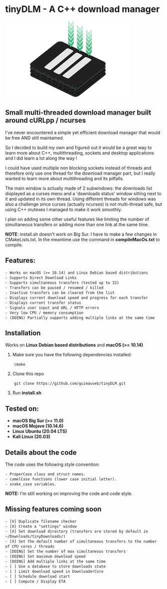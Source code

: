 # tinyDLM - A C++ download manager

![tinyDLM](/imgs/logo.png)

## Small multi-threaded download manager built around cURLpp / ncurses 

I've never encountered a simple yet efficient download manager that would be free AND still maintained.

So I decided to build my own and figured out it would be a great way to learn more about C++, multithreading, sockets and desktop applications and I did learn a lot along the way !

I could have used multiple non blocking sockets instead of threads and therefore only use one thread for the download manager part, but I really wanted to learn more about multithreading and its pitfalls.

The main window is actually made of 2 subwindows: the downloads list displayed as a curses menu and a 'downloads status' window sitting next to it and updated in its own thread.
Using different threads for windows was also a challenge since curses (actually ncurses) is not multi-thread safe, but using C++ mutexes I managed to make it work smoothly.

I plan on adding some other useful features like limiting the number of simultaneous transfers or adding more than one link at the same time.

**NOTE**: install.sh doesn't work on Big Sur. I have to make a few changes in CMakeLists.txt. In the meantime use the command in **compileMacOs.txt** to compile.

## Features:
    - Works on macOS (>= 10.14) and Linux Debian based distributions
    - Supports Direct Download Links
    - Supports simultaneous transfers (tested up to 32)
    - Transfers can be paused / resumed / killed
    - Inactive transfers can be cleared from the list
    - Displays current download speed and progress for each transfer
    - Displays current transfer status
    - Signals user input and URL / HTTP errors
    - Very low CPU / memory consumption
    - (DOING) Partially supports adding multiple links at the same time

## Installation 

Works on **Linux Debian based distributions** and **macOS (>= 10.14)**
    
1. Make sure you have the following dependencies installed:
```
    cmake
```

2. Clone this repo
```
    git clone https://github.com/guimauveb/tinyDLM.git
```

3. Run **install.sh**


## Tested on: 
- **macOS Big Sur (>= 11.0)**
- **macOS Mojave (10.14.6)** 
- **Linux Ubuntu (20.04 LTS)**
- **Kali Linux (20.03)**

## Details about the code
The code uses the following style convention:
```
- ProperCase class and struct names.
- camelCase functions (lower case initial letter).
- snake_case variables.
```

**NOTE:** I'm still working on improving the code and code style.

## Missing features coming soon 
    - [X] Duplicate filename checker 
    - [X] Create a "settings" window
    - [X] Set download directory (transfers are stored by default in ~/Downloads/tinyDownloads/) 
    - [X] Set the default number of simultaneous transfers to the number of CPU cores / threads
    - [DOING] Set the number of max simultaneous transfers  
    - [DOING] Set maximum download speed
    - [DOING] Add multiple links at the same time 
    - [ ] Use a database to store downloads state
    - [ ] Limit download speed in DownloaderCore 
    - [ ] Schedule download start  
    - [ ] Compute / Display ETA  



